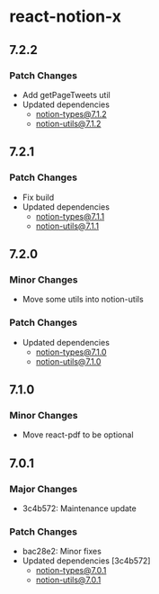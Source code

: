# react-notion-x

## 7.2.2

### Patch Changes

- Add getPageTweets util
- Updated dependencies
  - notion-types@7.1.2
  - notion-utils@7.1.2

## 7.2.1

### Patch Changes

- Fix build
- Updated dependencies
  - notion-types@7.1.1
  - notion-utils@7.1.1

## 7.2.0

### Minor Changes

- Move some utils into notion-utils

### Patch Changes

- Updated dependencies
  - notion-types@7.1.0
  - notion-utils@7.1.0

## 7.1.0

### Minor Changes

- Move react-pdf to be optional

## 7.0.1

### Major Changes

- 3c4b572: Maintenance update

### Patch Changes

- bac28e2: Minor fixes
- Updated dependencies [3c4b572]
  - notion-types@7.0.1
  - notion-utils@7.0.1

